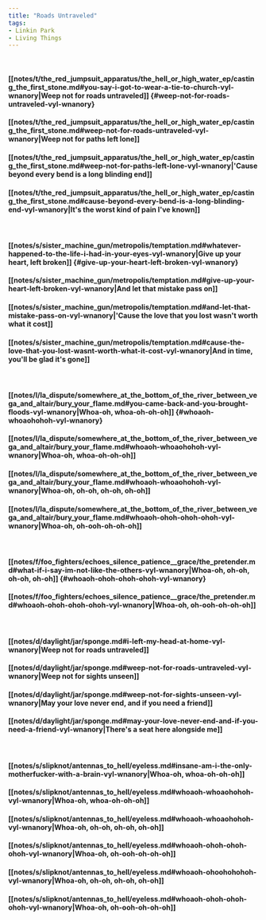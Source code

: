 ```yaml
---
title: "Roads Untraveled"
tags:
- Linkin Park
- Living Things
---
```

&nbsp;
#### [[notes/t/the_red_jumpsuit_apparatus/the_hell_or_high_water_ep/casting_the_first_stone.md#you-say-i-got-to-wear-a-tie-to-church-vyl-wnanory|Weep not for roads untraveled]] {#weep-not-for-roads-untraveled-vyl-wnanory}
#### [[notes/t/the_red_jumpsuit_apparatus/the_hell_or_high_water_ep/casting_the_first_stone.md#weep-not-for-roads-untraveled-vyl-wnanory|Weep not for paths left lone]]
#### [[notes/t/the_red_jumpsuit_apparatus/the_hell_or_high_water_ep/casting_the_first_stone.md#weep-not-for-paths-left-lone-vyl-wnanory|'Cause beyond every bend is a long blinding end]]
#### [[notes/t/the_red_jumpsuit_apparatus/the_hell_or_high_water_ep/casting_the_first_stone.md#cause-beyond-every-bend-is-a-long-blinding-end-vyl-wnanory|It's the worst kind of pain I've known]]
&nbsp;
#### [[notes/s/sister_machine_gun/metropolis/temptation.md#whatever-happened-to-the-life-i-had-in-your-eyes-vyl-wnanory|Give up your heart, left broken]] {#give-up-your-heart-left-broken-vyl-wnanory}
#### [[notes/s/sister_machine_gun/metropolis/temptation.md#give-up-your-heart-left-broken-vyl-wnanory|And let that mistake pass on]]
#### [[notes/s/sister_machine_gun/metropolis/temptation.md#and-let-that-mistake-pass-on-vyl-wnanory|'Cause the love that you lost wasn't worth what it cost]]
#### [[notes/s/sister_machine_gun/metropolis/temptation.md#cause-the-love-that-you-lost-wasnt-worth-what-it-cost-vyl-wnanory|And in time, you'll be glad it's gone]]
&nbsp;
#### [[notes/l/la_dispute/somewhere_at_the_bottom_of_the_river_between_vega_and_altair/bury_your_flame.md#you-came-back-and-you-brought-floods-vyl-wnanory|Whoa-oh, whoa-oh-oh-oh]] {#whoaoh-whoaohohoh-vyl-wnanory}
#### [[notes/l/la_dispute/somewhere_at_the_bottom_of_the_river_between_vega_and_altair/bury_your_flame.md#whoaoh-whoaohohoh-vyl-wnanory|Whoa-oh, whoa-oh-oh-oh]]
#### [[notes/l/la_dispute/somewhere_at_the_bottom_of_the_river_between_vega_and_altair/bury_your_flame.md#whoaoh-whoaohohoh-vyl-wnanory|Whoa-oh, oh-oh, oh-oh, oh-oh]]
#### [[notes/l/la_dispute/somewhere_at_the_bottom_of_the_river_between_vega_and_altair/bury_your_flame.md#whoaoh-ohoh-ohoh-ohoh-vyl-wnanory|Whoa-oh, oh-ooh-oh-oh-oh]]
&nbsp;
#### [[notes/f/foo_fighters/echoes_silence_patience__grace/the_pretender.md#what-if-i-say-im-not-like-the-others-vyl-wnanory|Whoa-oh, oh-oh, oh-oh, oh-oh]] {#whoaoh-ohoh-ohoh-ohoh-vyl-wnanory}
#### [[notes/f/foo_fighters/echoes_silence_patience__grace/the_pretender.md#whoaoh-ohoh-ohoh-ohoh-vyl-wnanory|Whoa-oh, oh-ooh-oh-oh-oh]]
&nbsp;
#### [[notes/d/daylight/jar/sponge.md#i-left-my-head-at-home-vyl-wnanory|Weep not for roads untraveled]]
#### [[notes/d/daylight/jar/sponge.md#weep-not-for-roads-untraveled-vyl-wnanory|Weep not for sights unseen]]
#### [[notes/d/daylight/jar/sponge.md#weep-not-for-sights-unseen-vyl-wnanory|May your love never end, and if you need a friend]]
#### [[notes/d/daylight/jar/sponge.md#may-your-love-never-end-and-if-you-need-a-friend-vyl-wnanory|There's a seat here alongside me]]
&nbsp;
#### [[notes/s/slipknot/antennas_to_hell/eyeless.md#insane-am-i-the-only-motherfucker-with-a-brain-vyl-wnanory|Whoa-oh, whoa-oh-oh-oh]]
#### [[notes/s/slipknot/antennas_to_hell/eyeless.md#whoaoh-whoaohohoh-vyl-wnanory|Whoa-oh, whoa-oh-oh-oh]]
#### [[notes/s/slipknot/antennas_to_hell/eyeless.md#whoaoh-whoaohohoh-vyl-wnanory|Whoa-oh, oh-oh, oh-oh, oh-oh]]
#### [[notes/s/slipknot/antennas_to_hell/eyeless.md#whoaoh-ohoh-ohoh-ohoh-vyl-wnanory|Whoa-oh, oh-ooh-oh-oh-oh]]
#### [[notes/s/slipknot/antennas_to_hell/eyeless.md#whoaoh-ohoohohohoh-vyl-wnanory|Whoa-oh, oh-oh, oh-oh, oh-oh]]
#### [[notes/s/slipknot/antennas_to_hell/eyeless.md#whoaoh-ohoh-ohoh-ohoh-vyl-wnanory|Whoa-oh, oh-ooh-oh-oh-oh]]
